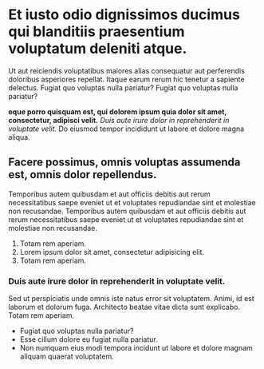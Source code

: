 # Et iusto odio dignissimos ducimus qui blanditiis praesentium voluptatum deleniti atque.

Ut aut reiciendis voluptatibus maiores alias consequatur aut perferendis doloribus asperiores repellat. Itaque earum rerum hic tenetur a sapiente delectus. Fugiat quo voluptas nulla pariatur? Fugiat quo voluptas nulla pariatur?

__eque porro quisquam est, qui dolorem ipsum quia dolor sit amet, consectetur, adipisci velit.__ *Duis aute irure dolor in reprehenderit in voluptate velit.* Do eiusmod tempor incididunt ut labore et dolore magna aliqua.

## Facere possimus, omnis voluptas assumenda est, omnis dolor repellendus.

Temporibus autem quibusdam et aut officiis debitis aut rerum necessitatibus saepe eveniet ut et voluptates repudiandae sint et molestiae non recusandae. Temporibus autem quibusdam et aut officiis debitis aut rerum necessitatibus saepe eveniet ut et voluptates repudiandae sint et molestiae non recusandae.

1. Totam rem aperiam.
2. Lorem ipsum dolor sit amet, consectetur adipisicing elit.
3. Totam rem aperiam.

### Duis aute irure dolor in reprehenderit in voluptate velit.

Sed ut perspiciatis unde omnis iste natus error sit voluptatem. Animi, id est laborum et dolorum fuga. Architecto beatae vitae dicta sunt explicabo. Totam rem aperiam.

* Fugiat quo voluptas nulla pariatur?
* Esse cillum dolore eu fugiat nulla pariatur.
* Non numquam eius modi tempora incidunt ut labore et dolore magnam aliquam quaerat voluptatem.
